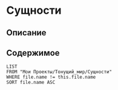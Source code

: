 # Сущности

## Описание

## Содержимое

```dataview
LIST
FROM "Мои Проекты/Тонущий_мир/Сущности"
WHERE file.name != this.file.name
SORT file.name ASC
```
